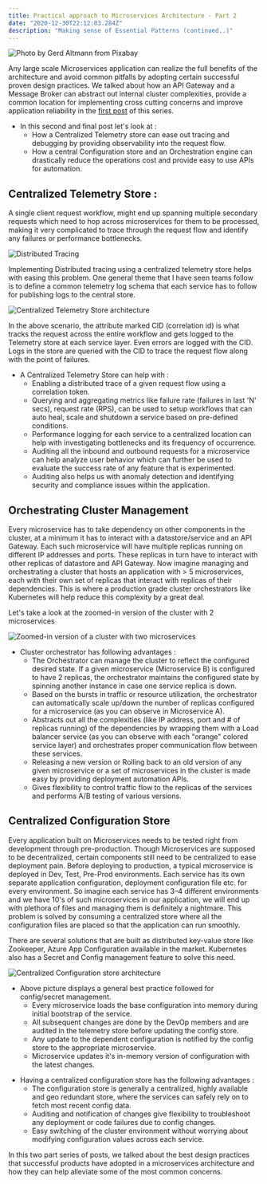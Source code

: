 ```yaml
---
title: Practical approach to Microservices Architecture - Part 2
date: "2020-12-30T22:12:03.284Z"
description: "Making sense of Essential Patterns (continued..)"
---
```


![Photo by Gerd Altmann from Pixabay](./display-title.jpeg)

Any large scale Microservices application can realize the full benefits of the architecture and avoid common pitfalls by adopting certain successful proven design practices. We talked about how an API Gateway and a Message Broker can abstract out internal cluster complexities, provide a common location for implementing cross cutting concerns and improve application reliability in the [first post](https://contextswitch.dev/microservices-patterns-1) of this series.

- In this second and final post let's look at :
  - How a Centralized Telemetry store can ease out tracing and debugging by providing observability into the request flow.
  - How a central Configuration store and an Orchestration engine can drastically reduce the operations cost and provide easy to use APIs for automation.

## Centralized Telemetry Store :

A single client request workflow, might end up spanning multiple secondary requests which need to hop across microservices for them to be processed, making it very complicated to trace through the request flow and identify any failures or performance bottlenecks.

![Distributed Tracing](./distributed-tracing.png)

Implementing Distributed tracing using a centralized telemetry store helps with easing this problem. One general theme that I have seen teams follow is to define a common telemetry log schema that each service has to follow for publishing logs to the central store.

![Centralized Telemetry Store architecture](./centralized-telemetry.png)

In the above scenario, the attribute marked CID (correlation id) is what tracks the request across the entire workflow and gets logged to the Telemetry store at each service layer. Even errors are logged with the CID. Logs in the store are queried with the CID to trace the request flow along with the point of failures.

- A Centralized Telemetry Store can help with :
  - Enabling a distributed trace of a given request flow using a correlation token.
  - Querying and aggregating metrics like failure rate (failures in last 'N' secs), request rate (RPS), can be used to setup workflows that can auto heal, scale and shutdown a service based on pre-defined conditions.
  - Performance logging for each service to a centralized location can help with investigating bottlenecks and its frequency of occurrence.
  - Auditing all the inbound and outbound requests for a microservice can help analyze user behavior which can further be used to evaluate the success rate of any feature that is experimented.
  - Auditing also helps us with anomaly detection and identifying security and compliance issues within the application.

## Orchestrating Cluster Management

Every microservice has to take dependency on other components in the cluster, at a minimum it has to interact with a datastore/service and an API Gateway. Each such microservice will have multiple replicas running on different IP addresses and ports. These replicas in turn have to interact with other replicas of datastore and API Gateway. Now imagine managing and orchestrating a cluster that hosts an application with > 5 microservices, each with their own set of replicas that interact with replicas of their dependencies. This is where a production grade cluster orchestrators like Kubernetes will help reduce this complexity by a great deal.

Let's take a look at the zoomed-in version of the cluster with 2 microservices

![Zoomed-in version of a cluster with two microservices](./zoomed-in-version.png)

- Cluster orchestrator has following advantages :
  - The Orchestrator can manage the cluster to reflect the configured desired state. If a given microservice (Microservice B) is configured to have 2 replicas, the orchestrator maintains the configured state by spinning another instance in case one service replica is down.
  - Based on the bursts in traffic or resource utilization, the orchestrator can automatically scale up/down the number of replicas configured for a microservice (as you can observe in Microservice A).
  - Abstracts out all the complexities (like IP address, port and # of replicas running) of the dependencies by wrapping them with a Load balancer service (as you can observe with each "orange" colored service layer) and orchestrates proper communication flow between these services.
  - Releasing a new version or Rolling back to an old version of any given microservice or a set of microservices in the cluster is made easy by providing deployment automation APIs.
  - Gives flexibility to control traffic flow to the replicas of the services and performs A/B testing of various versions.

## Centralized Configuration Store

Every application built on Microservices needs to be tested right from development through pre-production. Though Microservices are supposed to be decentralized, certain components still need to be centralized to ease deployment pain. Before deploying to production, a typical microservice is deployed in Dev, Test, Pre-Prod environments. Each service has its own separate application configuration, deployment configuration file etc. for every environment. So imagine each service has 3–4 different environments and we have 10's of such microservices in our application, we will end up with plethora of files and managing them is definitely a nightmare. This problem is solved by consuming a centralized store where all the configuration files are placed so that the application can run smoothly.

There are several solutions that are built as distributed key-value store like Zookeeper, Azure App Configuration available in the market. Kubernetes also has a Secret and Config management feature to solve this need.

![Centralized Configuration store architecture](./central-config.png)

- Above picture displays a general best practice followed for config/secret management.
  - Every microservice loads the base configuration into memory during initial bootstrap of the service.
  - All subsequent changes are done by the DevOp members and are audited in the telemetry store before updating the config store.
  - Any update to the dependent configuration is notified by the config store to the appropriate microservice.
  - Microservice updates it's in-memory version of configuration with the latest changes.

* Having a centralized configuration store has the following advantages :
  - The configuration store is generally a centralized, highly available and geo redundant store, where the services can safely rely on to fetch most recent config data.
  - Auditing and notification of changes give flexibility to troubleshoot any deployment or code failures due to config changes.
  - Easy switching of the cluster environment without worrying about modifying configuration values across each service.

In this two part series of posts, we talked about the best design practices that successful products have adopted in a microservices architecture and how they can help alleviate some of the most common concerns.
